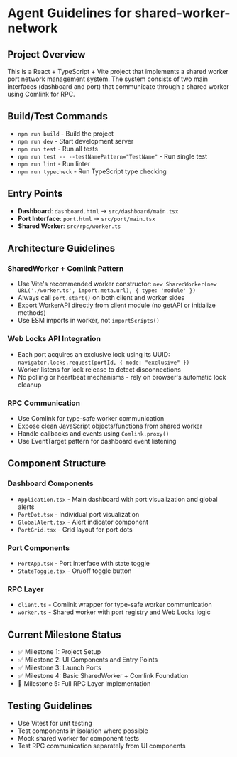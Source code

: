 # Agent Guidelines for shared-worker-network

## Project Overview

This is a React + TypeScript + Vite project that implements a shared worker port network management system. The system consists of two main interfaces (dashboard and port) that communicate through a shared worker using Comlink for RPC.

## Build/Test Commands

- `npm run build` - Build the project
- `npm run dev` - Start development server
- `npm run test` - Run all tests
- `npm run test -- --testNamePattern="TestName"` - Run single test
- `npm run lint` - Run linter
- `npm run typecheck` - Run TypeScript type checking

## Entry Points

- **Dashboard**: `dashboard.html` → `src/dashboard/main.tsx`
- **Port Interface**: `port.html` → `src/port/main.tsx`
- **Shared Worker**: `src/rpc/worker.ts`

## Architecture Guidelines

### SharedWorker + Comlink Pattern

- Use Vite's recommended worker constructor: `new SharedWorker(new URL('./worker.ts', import.meta.url), { type: 'module' })`
- Always call `port.start()` on both client and worker sides
- Export WorkerAPI directly from client module (no getAPI or initialize methods)
- Use ESM imports in worker, not `importScripts()`

### Web Locks API Integration

- Each port acquires an exclusive lock using its UUID: `navigator.locks.request(portId, { mode: "exclusive" })`
- Worker listens for lock release to detect disconnections
- No polling or heartbeat mechanisms - rely on browser's automatic lock cleanup

### RPC Communication

- Use Comlink for type-safe worker communication
- Expose clean JavaScript objects/functions from shared worker
- Handle callbacks and events using `Comlink.proxy()`
- Use EventTarget pattern for dashboard event listening

## Component Structure

### Dashboard Components

- `Application.tsx` - Main dashboard with port visualization and global alerts
- `PortDot.tsx` - Individual port visualization
- `GlobalAlert.tsx` - Alert indicator component
- `PortGrid.tsx` - Grid layout for port dots

### Port Components

- `PortApp.tsx` - Port interface with state toggle
- `StateToggle.tsx` - On/off toggle button

### RPC Layer

- `client.ts` - Comlink wrapper for type-safe worker communication
- `worker.ts` - Shared worker with port registry and Web Locks logic

## Current Milestone Status

- ✅ Milestone 1: Project Setup
- ✅ Milestone 2: UI Components and Entry Points
- ✅ Milestone 3: Launch Ports
- ✅ Milestone 4: Basic SharedWorker + Comlink Foundation
- 🚧 Milestone 5: Full RPC Layer Implementation

## Testing Guidelines

- Use Vitest for unit testing
- Test components in isolation where possible
- Mock shared worker for component tests
- Test RPC communication separately from UI components
